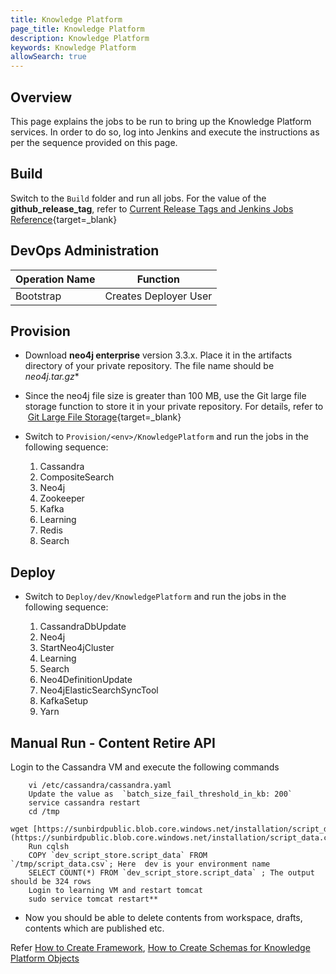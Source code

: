 ```yaml
---
title: Knowledge Platform
page_title: Knowledge Platform
description: Knowledge Platform
keywords: Knowledge Platform
allowSearch: true
--- 
```


## Overview
This page explains the jobs to be run to bring up the Knowledge Platform services. In order to do so, log into Jenkins and execute the instructions as per the sequence provided on this page.

## Build

Switch to the `Build` folder and run all jobs. For the value of the **github_release_tag**, refer to [Current Release Tags and Jenkins Jobs Reference](/developer-docs/server-installation/current_release_tags_n_jenkins_jobs){target=_blank}

## DevOps Administration

| Operation Name | Function              |
| -------------- | --------------------- |
| Bootstrap      | Creates Deployer User |

## Provision

*   Download **neo4j enterprise** version 3.3.x. Place it in the artifacts directory of your private repository. The file name should be **neo4j*.tar.gz**
*   Since the neo4j file size is greater than 100 MB, use the Git large file storage function to store it in your private repository. For details, refer to  [Git Large File Storage](https://git-lfs.github.com/){target=_blank}

*   Switch to `Provision/<env>/KnowledgePlatform` and run the jobs in the following sequence:
    1. Cassandra
    2. CompositeSearch
    3. Neo4j
    4. Zookeeper
    5. Kafka
    6. Learning
    7. Redis
    8. Search

## Deploy

*   Switch to `Deploy/dev/KnowledgePlatform` and run the jobs in the following sequence:

    1. CassandraDbUpdate
    2. Neo4j
    3. StartNeo4jCluster
    4. Learning
    5. Search
    6. Neo4DefinitionUpdate
    7. Neo4jElasticSearchSyncTool 
    8. KafkaSetup 
    9. Yarn  
 

## Manual Run - Content Retire API 

Login to the Cassandra VM and execute the following commands 

        vi /etc/cassandra/cassandra.yaml
        Update the value as  `batch_size_fail_threshold_in_kb: 200`
        service cassandra restart
        cd /tmp
        wget [https://sunbirdpublic.blob.core.windows.net/installation/script_data.csv](https://sunbirdpublic.blob.core.windows.net/installation/script_data.csv)
        Run cqlsh
        COPY `dev_script_store.script_data` FROM `/tmp/script_data.csv`; Here  dev is your environment name 
        SELECT COUNT(*) FROM `dev_script_store.script_data` ; The output should be 324 rows 
        Login to learning VM and restart tomcat  
        sudo service tomcat restart**


*   Now you should be able to delete contents from workspace, drafts, contents which are published etc.
                    
Refer [How to Create Framework](developer-docs/how-to-guide/how_to_create_framework_in_sunbird), [How to Create Schemas for Knowledge Platform Objects](developer-docs/server-installation/knowledge-platform-object-schema.html)


